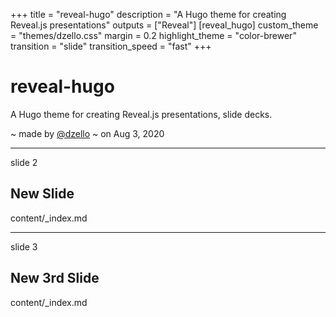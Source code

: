 +++
title = "reveal-hugo"
description = "A Hugo theme for creating Reveal.js presentations"
outputs = ["Reveal"]
[reveal_hugo]
custom_theme = "themes/dzello.css"
margin = 0.2
highlight_theme = "color-brewer"
transition = "slide"
transition_speed = "fast"
+++

# reveal-hugo

A Hugo theme for creating Reveal.js presentations, slide decks.

~ made by [@dzello](https://dzello.com/) ~
on Aug 3, 2020

---

slide 2

## New Slide

content/_index.md 

---

slide 3

## New 3rd Slide

content/_index.md 
